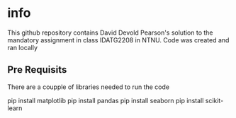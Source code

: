 # info

This github repository contains David Devold Pearson's solution to the mandatory assignment in class IDATG2208 in NTNU.
Code was created and ran locally

## Pre Requisits

There are a coupple of libraries needed to run the code

pip install matplotlib
pip install pandas
pip install seaborn
pip install scikit-learn
